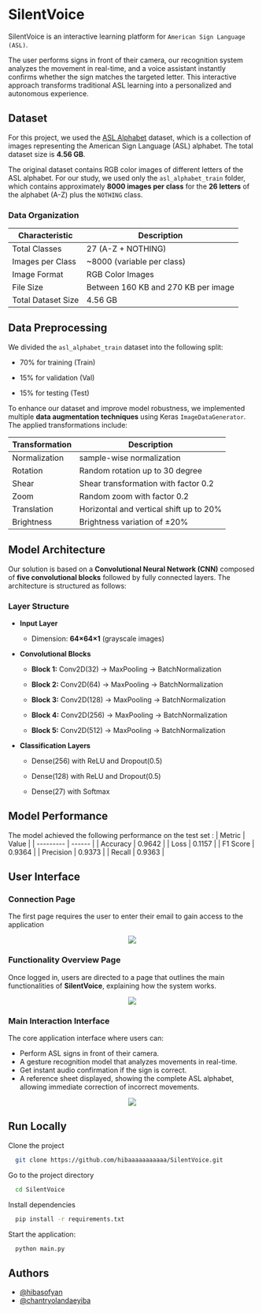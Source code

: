 # SilentVoice
SilentVoice is an interactive learning platform for `American Sign Language (ASL)`.

The user performs signs in front of their camera, our recognition system analyzes the movement in real-time, and a voice assistant instantly confirms whether the sign matches the targeted letter. 
This interactive approach transforms traditional ASL learning into a personalized and autonomous experience.

## Dataset
For this project, we used the [ASL Alphabet](https://www.kaggle.com/datasets/debashishsau/aslamerican-sign-language-aplhabet-dataset)  dataset, which is a collection of images representing the American Sign Language (ASL) alphabet. The total dataset size is **4.56 GB**.

The original dataset contains RGB color images of different letters of the ASL alphabet. For our study, we used only the `asl_alphabet_train` folder, which contains approximately **8000 images per class** for the **26 letters** of the alphabet (A-Z) plus the `NOTHING` class.

### Data Organization

| Characteristic | Description |
|----------|----------|
| Total Classes  |27 (A-Z + NOTHING)  |
| Images per Class | ~8000 (variable per class)|
|Image Format | RGB Color Images|
|File Size| Between 160 KB and 270 KB per image|
|Total Dataset Size| 4.56 GB |

## Data Preprocessing
We divided the `asl_alphabet_train` dataset into the following split:

- 70% for training (Train)

- 15% for validation (Val)

- 15% for testing (Test)
  
To enhance our dataset and improve model robustness, we implemented multiple **data augmentation techniques** using Keras `ImageDataGenerator`. The applied transformations include:

|Transformation | Description | 
|---------------|--------------|
|Normalization | sample-wise normalization|
|Rotation| Random rotation up to 30 degree| 
| Shear | Shear transformation with factor 0.2| 
| Zoom | Random zoom with factor 0.2| 
|Translation| Horizontal and vertical shift up to 20%|
|Brightness | Brightness variation of ±20%|

## Model Architecture
Our solution is based on a **Convolutional Neural Network (CNN)** composed of **five convolutional blocks** followed by fully connected layers. The architecture is structured as follows:

### Layer Structure

- **Input Layer**

    - Dimension: **64×64×1** (grayscale images)

- **Convolutional Blocks**

    - **Block 1:** Conv2D(32) → MaxPooling → BatchNormalization

    - **Block 2:** Conv2D(64) → MaxPooling → BatchNormalization

    - **Block 3:** Conv2D(128) → MaxPooling → BatchNormalization

    - **Block 4:** Conv2D(256) → MaxPooling → BatchNormalization

    - **Block 5:** Conv2D(512) → MaxPooling → BatchNormalization

- **Classification Layers**

    - Dense(256) with ReLU and Dropout(0.5)

    - Dense(128) with ReLU and Dropout(0.5)

    - Dense(27) with Softmax

## Model Performance

The model achieved the following performance on the test set :
| Metric    | Value  |
| --------- | ------ |
| Accuracy  | 0.9642 |
| Loss      | 0.1157 |
| F1 Score  | 0.9364 |
| Precision | 0.9373 |
| Recall    | 0.9363 |

## User Interface
### Connection Page
The first page requires the user to enter their email to gain access to the application

<p align="center">
  <img src="https://github.com/user-attachments/assets/b076d5ca-9b83-43e0-838d-6668bdf6aa32" />
</p>

### Functionality Overview Page
Once logged in, users are directed to a page that outlines the main functionalities of **SilentVoice**, explaining how the system works.

<p align="center">
  <img src="https://github.com/user-attachments/assets/a74dcb90-a235-4236-b2b7-2bff79ef1086" />
</p>

### Main Interaction Interface
The core application interface where users can:
- Perform ASL signs in front of their camera.
- A gesture recognition model that analyzes movements in real-time.
- Get instant audio confirmation if the sign is correct.
- A reference sheet displayed, showing the complete ASL alphabet, allowing immediate correction of incorrect movements.

<p align="center">
  <img src="https://github.com/user-attachments/assets/e0215d7c-f387-43b9-adda-c733faf02782" />
</p>

## Run Locally

Clone the project

```bash
  git clone https://github.com/hibaaaaaaaaaaa/SilentVoice.git
```

Go to the project directory

```bash
  cd SilentVoice
```

Install dependencies

```bash
  pip install -r requirements.txt
```

Start the application:

```bash
  python main.py
```

## Authors

- [@hibasofyan](https://github.com/hibaaaaaaaaaaa)
- [@chantryolandaeyiba](https://github.com/aryadacademie)



